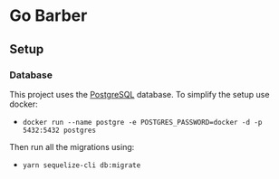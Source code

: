 # Go Barber

## Setup

### Database

This project uses the [PostgreSQL](https://www.postgresql.org/) database. To simplify the setup use docker:

- `docker run --name postgre -e POSTGRES_PASSWORD=docker -d -p 5432:5432 postgres`

Then run all the migrations using:

- `yarn sequelize-cli db:migrate`
